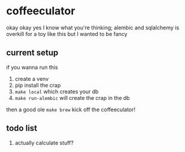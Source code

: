 # coffeeculator
okay okay yes I know what you're thinking; alembic
and sqlalchemy is overkill for a toy like this but
I wanted to be fancy

## current setup
if you wanna run this

1. create a venv
1. pip install the crap
1. `make local` which creates your db
1. `make run-alembic` will create the crap in the db

then a good ole `make brew` kick off the coffeeculator!

## todo list

1. actually calculate stuff?
